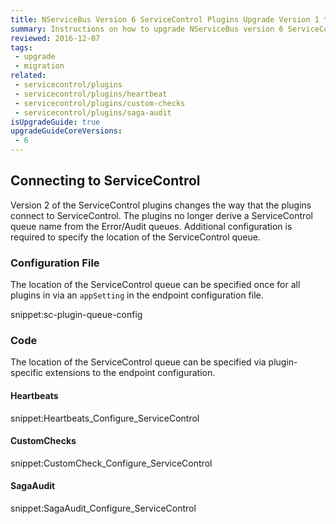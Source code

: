 ```yaml
---
title: NServiceBus Version 6 ServiceControl Plugins Upgrade Version 1 to 2
summary: Instructions on how to upgrade NServiceBus version 6 ServiceControl Plugins Version 1 to 2.
reviewed: 2016-12-07
tags:
 - upgrade
 - migration
related:
 - servicecontrol/plugins
 - servicecontrol/plugins/heartbeat
 - servicecontrol/plugins/custom-checks
 - servicecontrol/plugins/saga-audit
isUpgradeGuide: true
upgradeGuideCoreVersions:
 - 6
---
```



## Connecting to ServiceControl

Version 2 of the ServiceControl plugins changes the way that the plugins connect to ServiceControl. The plugins no longer derive a ServiceControl queue name from the Error/Audit queues. Additional configuration is required to specify the location of the ServiceControl queue. 


### Configuration File

The location of the ServiceControl queue can be specified once for all plugins in via an `appSetting` in the endpoint configuration file.

snippet:sc-plugin-queue-config


### Code

The location of the ServiceControl queue can be specified via plugin-specific extensions to the endpoint configuration.


#### Heartbeats

snippet:Heartbeats_Configure_ServiceControl


#### CustomChecks

snippet:CustomCheck_Configure_ServiceControl


#### SagaAudit

snippet:SagaAudit_Configure_ServiceControl
